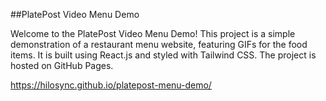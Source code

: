 ##PlatePost Video Menu Demo

Welcome to the PlatePost Video Menu Demo! This project is a simple demonstration of a restaurant menu website, featuring GIFs for the food items. It is built using React.js and styled with Tailwind CSS. The project is hosted on GitHub Pages.

https://hilosync.github.io/platepost-menu-demo/
